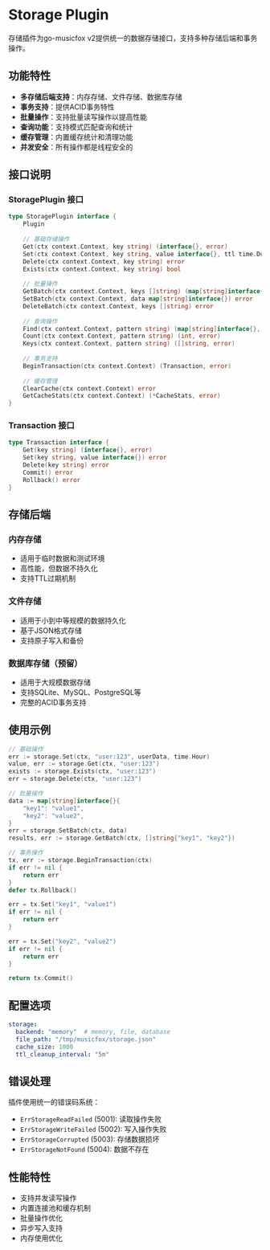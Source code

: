 # Storage Plugin

存储插件为go-musicfox v2提供统一的数据存储接口，支持多种存储后端和事务操作。

## 功能特性

- **多存储后端支持**：内存存储、文件存储、数据库存储
- **事务支持**：提供ACID事务特性
- **批量操作**：支持批量读写操作以提高性能
- **查询功能**：支持模式匹配查询和统计
- **缓存管理**：内置缓存统计和清理功能
- **并发安全**：所有操作都是线程安全的

## 接口说明

### StoragePlugin 接口

```go
type StoragePlugin interface {
    Plugin
    
    // 基础存储操作
    Get(ctx context.Context, key string) (interface{}, error)
    Set(ctx context.Context, key string, value interface{}, ttl time.Duration) error
    Delete(ctx context.Context, key string) error
    Exists(ctx context.Context, key string) bool
    
    // 批量操作
    GetBatch(ctx context.Context, keys []string) (map[string]interface{}, error)
    SetBatch(ctx context.Context, data map[string]interface{}) error
    DeleteBatch(ctx context.Context, keys []string) error
    
    // 查询操作
    Find(ctx context.Context, pattern string) (map[string]interface{}, error)
    Count(ctx context.Context, pattern string) (int, error)
    Keys(ctx context.Context, pattern string) ([]string, error)
    
    // 事务支持
    BeginTransaction(ctx context.Context) (Transaction, error)
    
    // 缓存管理
    ClearCache(ctx context.Context) error
    GetCacheStats(ctx context.Context) (*CacheStats, error)
}
```

### Transaction 接口

```go
type Transaction interface {
    Get(key string) (interface{}, error)
    Set(key string, value interface{}) error
    Delete(key string) error
    Commit() error
    Rollback() error
}
```

## 存储后端

### 内存存储
- 适用于临时数据和测试环境
- 高性能，但数据不持久化
- 支持TTL过期机制

### 文件存储
- 适用于小到中等规模的数据持久化
- 基于JSON格式存储
- 支持原子写入和备份

### 数据库存储（预留）
- 适用于大规模数据存储
- 支持SQLite、MySQL、PostgreSQL等
- 完整的ACID事务支持

## 使用示例

```go
// 基础操作
err := storage.Set(ctx, "user:123", userData, time.Hour)
value, err := storage.Get(ctx, "user:123")
exists := storage.Exists(ctx, "user:123")
err = storage.Delete(ctx, "user:123")

// 批量操作
data := map[string]interface{}{
    "key1": "value1",
    "key2": "value2",
}
err = storage.SetBatch(ctx, data)
results, err := storage.GetBatch(ctx, []string{"key1", "key2"})

// 事务操作
tx, err := storage.BeginTransaction(ctx)
if err != nil {
    return err
}
defer tx.Rollback()

err = tx.Set("key1", "value1")
if err != nil {
    return err
}

err = tx.Set("key2", "value2")
if err != nil {
    return err
}

return tx.Commit()
```

## 配置选项

```yaml
storage:
  backend: "memory"  # memory, file, database
  file_path: "/tmp/musicfox/storage.json"
  cache_size: 1000
  ttl_cleanup_interval: "5m"
```

## 错误处理

插件使用统一的错误码系统：

- `ErrStorageReadFailed` (5001): 读取操作失败
- `ErrStorageWriteFailed` (5002): 写入操作失败
- `ErrStorageCorrupted` (5003): 存储数据损坏
- `ErrStorageNotFound` (5004): 数据不存在

## 性能特性

- 支持并发读写操作
- 内置连接池和缓存机制
- 批量操作优化
- 异步写入支持
- 内存使用优化